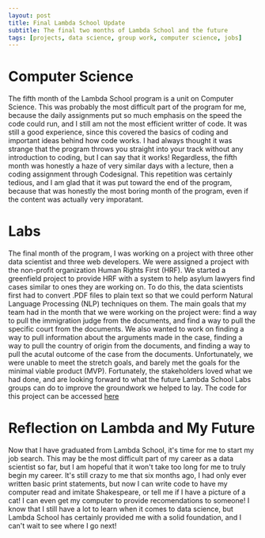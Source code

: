 ```yaml
---
layout: post
title: Final Lambda School Update
subtitle: The final two months of Lambda School and the future
tags: [projects, data science, group work, computer science, jobs]
---
```


# Computer Science

The fifth month of the Lambda School program is a unit on Computer Science. This was probably the most difficult part of the program for me,
because the daily assignments put so much emphasis on the speed the code could run, and I still am not the most efficient writter of code. It
was still a good experience, since this covered the basics of coding and important ideas behind how code works. I had always thought it was
strange that the program throws you straight into your track without any introduction to coding, but I can say that it works! Regardless, the
fifth month was honestly a haze of very similar days with a lecture, then a coding assignment through Codesignal. This repetition was certainly
tedious, and I am glad that it was put toward the end of the program, because that was honestly the most boring month of the program, even if the
content was actually very imporatant.

# Labs

The final month of the program, I was working on a project with three other data scientist and three web developers. We were assigned a project
with the non-profit organization Human Rights First (HRF). We started a greenfield project to provide HRF with a system to help asylum lawyers find cases
similar to ones they are working on. To do this, the data scientists first had to convert .PDF files to plain text so that we could perform Natural
Language Processing (NLP) techniques on them. The main goals that my team had in the month that we were working on the project were: find a way to pull
the immigration judge from the documents, and find a way to pull the specific court from the documents. We also wanted to work on finding a way to pull
information about the arguments made in the case, finding a way to pull the country of origin from the documents, and finding a way to pull the
acutal outcome of the case from the documents. Unfortunately, we were unable to meet the stretch goals, and barely met the goals for the minimal
viable product (MVP). Fortunately, the stakeholders loved what we had done, and are looking forward to what the future Lambda School Labs groups
can do to improve the groundwork we helped to lay. The code for this project can be accessed [here](https://github.com/Tristan-Brown1096/human-rights-first-asylum-ds-b)

# Reflection on Lambda and My Future

Now that I have graduated from Lambda School, it's time for me to start my job search. This may be the most difficult part of my career as a data
scientist so far, but I am hopeful that it won't take too long for me to truly begin my career. It's still crazy to me that six months ago, I had
only ever written basic print statements, but now I can write code to have my computer read and imitate Shakespeare, or tell me if I have a picture
of a cat! I can even get my computer to provide recomendations to someone! I know that I still have a lot to learn when it comes to data science, but
Lambda School has certainly provided me with a solid foundation, and I can't wait to see where I go next!
